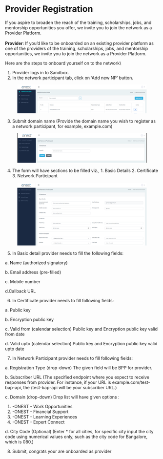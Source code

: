 # Provider Registration

If you aspire to broaden the reach of the training, scholarships, jobs, and mentorship opportunities you offer, we invite you to join the network as a Provider Platform.\
\
**Provider**: If you’d like to be onboarded on an existing provider platform as one of the providers of the training, scholarships, jobs, and mentorship opportunities, we invite you to join the network as a Provider Platform.

Here are the steps to onboard yourself on to the network\


1. Provider logs in to Sandbox.
2. In the network participant tab, click on ‘Add new NP’ button.

<figure><img src="../.gitbook/assets/Seeker Reg Sandbox 1.png" alt=""><figcaption></figcaption></figure>

3. Submit domain name (Provide the domain name you wish to register as a network participant, for example, example.com)



<figure><img src="../.gitbook/assets/Seeker Reg Sandbox 2.png" alt=""><figcaption></figcaption></figure>

4. The form will have sections to be filled viz., 1. Basic Details 2. Certificate 3. Network Participant

<figure><img src="../.gitbook/assets/Seeker Reg Sandbox 3.png" alt=""><figcaption></figcaption></figure>

5. In Basic detail provider needs to fill the following fields:

a. Name (authorized signatory)

b. Email address (pre-filled)

c. Mobile number

d.Callback URL

6. In Certificate provider needs to fill following fields:

a. Public key

b. Encryption public key

c. Valid from (calendar selection) Public key and Encryption public key valid from date

d. Valid upto (calendar selection) Public key and Encryption public key valid upto date

7. In Network Participant provider needs to fill following fields:

a. Registration Type (drop-down) The given field will be BPP for provider.

b. Subscriber URL (The specified endpoint where you expect to receive responses from provider. For instance, if your URL is example.com/test-bap-api, the /test-bap-api will be your subscriber URL.)

c. Domain (drop-down) Drop list will have given options :

1. \-ONEST - Work Opportunities
2. \-ONEST - Financial Support
3. \-ONEST - Learning Experiences
4. \-ONEST - Expert Connect

d. City Code (Optional) (Enter \* for all cities, for specific city input the city code using numerical values only, such as the city code for Bangalore, which is 080.)

8. Submit, congrats your are onboarded as provider

